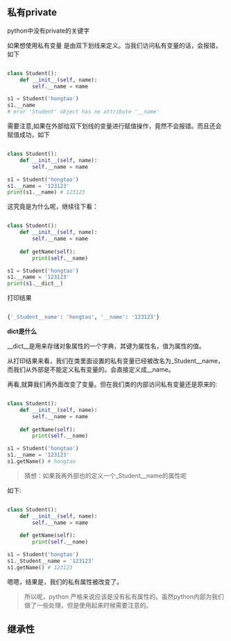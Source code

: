 ## 私有private

python中没有private的关键字

如果想使用私有变量 是由双下划线来定义。当我们访问私有变量的话，会报错，如下

```python

class Student():
    def __init__(self, name):
        self.__name = name

s1 = Student('hongtao')
s1.__name
# eror 'Student' object has no attribute '__name'
```

需要注意,如果在外部给双下划线的变量进行赋值操作，竟然不会报错。而且还会赋值成功，如下

```py

class Student():
    def __init__(self, name):
        self.__name = name

s1 = Student('hongtao')
s1.__name = '123123'
print(s1.__name) # 123123
```

这究竟是为什么呢，继续往下看：
```py 

class Student():
    def __init__(self, name):
        self.__name = name
    
    def getName(self):
        print(self.__name)

s1 = Student('hongtao')
s1.__name = '123123'
print(s1.__dict__)
```
打印结果

```py

{'_Student__name': 'hongtao', '__name': '123123'}
```

**dict是什么**

__dict__是用来存储对象属性的一个字典，其键为属性名，值为属性的值。

从打印结果来看，我们在类里面设置的私有变量已经被改名为_Student__name，而我们从外部是不能定义私有变量的。会直接定义成__name。

再看,就算我们再外面改变了变量。但在我们类的内部访问私有变量还是原来的:

```py

class Student():
    def __init__(self, name):
        self.__name = name
    
    def getName(self):
        print(self.__name)

s1 = Student('hongtao')
s1.__name = '123123'
s1.getName() # hongtao
```

> 猜想：如果我再外部也的定义一个_Student__name的属性呢

如下:

```py

class Student():
    def __init__(self, name):
        self.__name = name
    
    def getName(self):
        print(self.__name)

s1 = Student('hongtao')
s1._Student__name = '123123'
s1.getName() # 123123
```

嗯嗯，结果是，我们的私有属性被改变了。

> 所以呢，python 严格来说应该是没有私有属性的。虽然python内部为我们做了一些处理，但是使用起来时候需要注意的。


## 继承性

